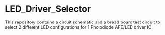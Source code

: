 # LED_Driver_Selector
This repository contains a circuit schematic and a bread board test circuit to select 2 different LED configurations for 1 Photodiode AFE/LED driver IC
